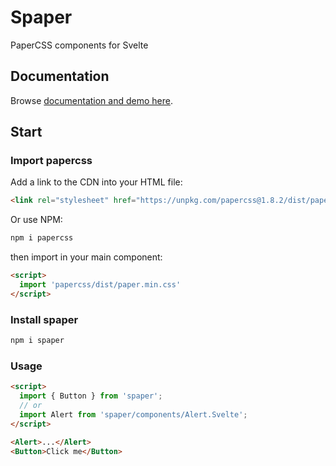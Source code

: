 # Spaper
PaperCSS components for Svelte

## Documentation

Browse [documentation and demo here](https://oli8.github.io/spaper/).

## Start

### Import papercss

Add a link to the CDN into your HTML file:  

```html
<link rel="stylesheet" href="https://unpkg.com/papercss@1.8.2/dist/paper.min.css">
```

Or use NPM:

```bash
npm i papercss
```  

then import in your main component:
```html
<script>
  import 'papercss/dist/paper.min.css'
</script>
```

### Install spaper

```bash
npm i spaper
```

### Usage

```html
<script>
  import { Button } from 'spaper';
  // or
  import Alert from 'spaper/components/Alert.Svelte';
</script>

<Alert>...</Alert>
<Button>Click me</Button>
```
